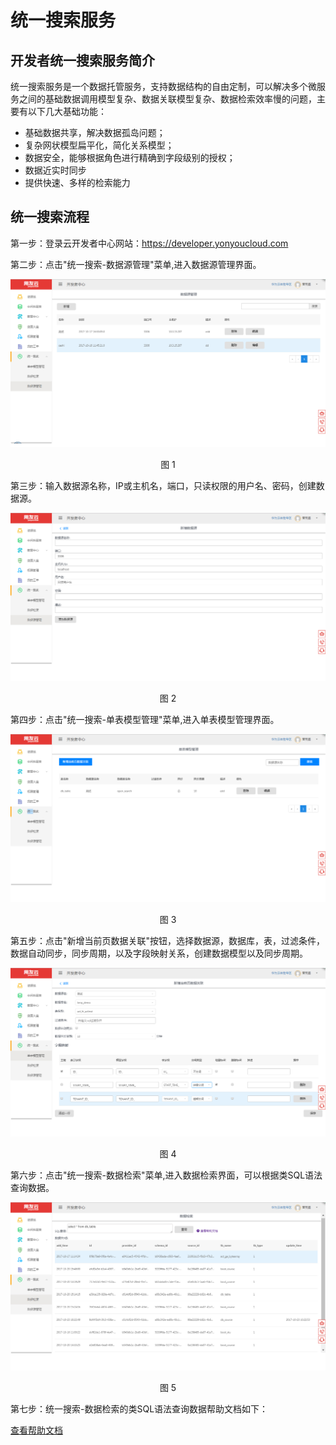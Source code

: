 # 统一搜索服务

## 开发者统一搜索服务简介 ##

统一搜索服务是一个数据托管服务，支持数据结构的自由定制，可以解决多个微服务之间的基础数据调用模型复杂、数据关联模型复杂、数据检索效率慢的问题，主要有以下几大基础功能：

- 基础数据共享，解决数据孤岛问题；
- 复杂网状模型扁平化，简化关系模型；
- 数据安全，能够根据角色进行精确到字段级别的授权；
- 数据近实时同步
- 提供快速、多样的检索能力

## 统一搜索流程 ##

第一步：登录云开发者中心网站：https://developer.yonyoucloud.com

第二步：点击"统一搜索-数据源管理"菜单,进入数据源管理界面。
<div align=center>
<img src="/articles/developer/5-/images/opensearch-menu.png"/>
</div>
<p align="center">图 1</p>

第三步：输入数据源名称，IP或主机名，端口，只读权限的用户名、密码，创建数据源。
<div align=center>
<img src="/articles/developer/5-/images/opensearch-addsource.png"/>
</div>
<p align="center">图 2</p>

第四步：点击"统一搜索-单表模型管理"菜单,进入单表模型管理界面。
<div align=center>
<img src="/articles/developer/5-/images/opensearch-simplemodel.png"/>
</div>
<p align="center">图 3</p>

第五步：点击"新增当前页数据关联"按钮，选择数据源，数据库，表，过滤条件，数据自动同步，同步周期，以及字段映射关系，创建数据模型以及同步周期。
<div align=center>
<img src="/articles/developer/5-/images/opensearch-addmodel.png"/>
</div>
<p align="center">图 4</p>

第六步：点击"统一搜索-数据检索"菜单,进入数据检索界面，可以根据类SQL语法查询数据。

<div align=center>
<img src="/articles/developer/5-/images/opensearch-datasearch.png"/>
</div>
<p align="center">图 5</p>

第七步：统一搜索-数据检索的类SQL语法查询数据帮助文档如下：

<div align=left>
<a href="/articles/developer/5-/opensearch-help.md" title="帮助文档">查看帮助文档</a>
</div>
